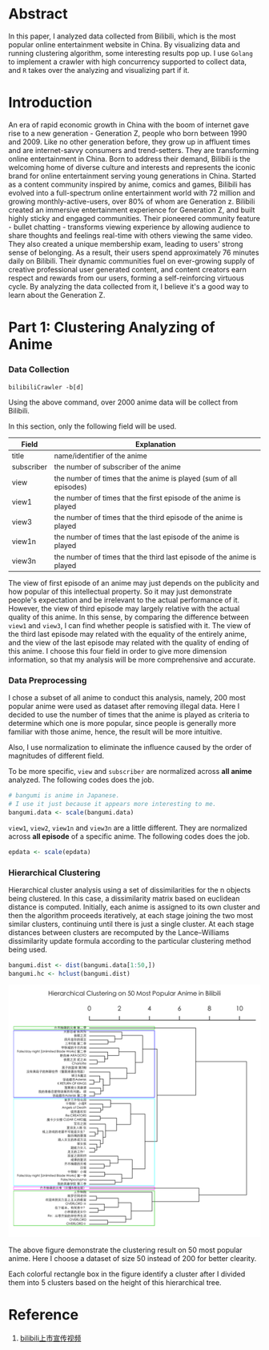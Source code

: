# Abstract

In this paper, I analyzed data collected from Bilibili, which is the most popular online entertainment website in China. By visualizing data and running clustering algorithm, some interesting results pop up. I use `Golang` to implement a crawler with high concurrency supported to collect data, and `R` takes over the analyzing and visualizing part if it.

# Introduction

An era of rapid economic growth in China with the boom of internet gave rise to a new generation - Generation Z, people who born between 1990 and 2009. Like no other generation before, they grow up in affluent times and are internet-savvy consumers and trend-setters. They are transforming online entertainment in China. Born to address their demand, Bilibili is the welcoming home of diverse culture and interests and represents the iconic brand for online entertainment serving young generations in China. Started as a content community inspired by anime, comics and games, Bilibili has evolved into a full-spectrum online entertainment world with 72 million and growing monthly-active-users, over 80% of whom are Generation z. Bilibili created an immersive entertainment experience for Generation Z, and built highly sticky and engaged communities. Their pioneered community feature - bullet chatting - transforms viewing experience by allowing audience to share thoughts and feelings real-time with others viewing the same video. They also created a unique membership exam, leading to users' strong sense of belonging. As a result, their users spend approximately 76 minutes daily on Bilibili. Their dynamic communities fuel on ever-growing supply of creative professional user generated content, and content creators earn respect and rewards from our users, forming a self-reinforcing virtuous cycle. By analyzing the data collected from it, I believe it's a good way to learn about the Generation Z.

# Part 1: Clustering Analyzing of Anime

### Data Collection

`bilibiliCrawler -b[d]`

Using the above command, over 2000 anime data will be collect from Bilibili. 

In this section, only the following field will be used.

| Field | Explanation | 
| --- | --- |
| title | name/identifier of the anime | 
| subscriber | the number of subscriber of the anime | 
| view | the number of times that the anime is played (sum of all episodes) |
| view1 | the number of times that the first episode of the anime is played |
| view3 | the number of times that the third episode of the anime is played |
| view1n | the number of times that the last episode of the anime is played |
| view3n | the number of times that the third last episode of the anime is played |

The view of first episode of an anime may just depends on the publicity and how popular of this intellectual property. So it may just demonstrate people's  expectation and be irrelevant to the actual performance of it. However, the view of third episode may largely relative with the actual quality of this anime. In this sense, by comparing the difference between `view1` and `view3`, I can find whether people is satisfied with it. The view of the third last episode may related with the equality of the entirely anime, and the view of the last episode may related with the quality of ending of this anime. I choose this four field in order to give more dimension information, so that my analysis will be more comprehensive and accurate.

### Data Preprocessing

I chose a subset of all anime to conduct this analysis, namely, 200 most popular anime were used as dataset after removing illegal data. Here I decided to use the number of times that the anime is played as criteria to determine which one is more popular, since people is generally more familiar with those anime, hence, the result will be more intuitive. 

Also, I use normalization to eliminate the influence caused by the order of magnitudes of different field. 

To be more specific, `view` and `subscriber` are normalized across **all anime** analyzed. The following codes does the job.

~~~R
# bangumi is anime in Japanese. 
# I use it just because it appears more interesting to me.
bangumi.data <- scale(bangumi.data)
~~~

`view1`, `view2`, `view1n` and `view3n` are a little different. They are normalized across **all episode** of a specific anime. The following codes does the job.

~~~R
epdata <- scale(epdata)
~~~

### Hierarchical Clustering

Hierarchical cluster analysis using a set of dissimilarities for the n objects being clustered. In this case, a dissimilarity matrix based on euclidean distance is computed. Initially, each anime is assigned to its own cluster and then the algorithm proceeds iteratively, at each stage joining the two most similar clusters, continuing until there is just a single cluster. At each stage distances between clusters are recomputed by the Lance–Williams dissimilarity update formula according to the particular clustering method being used.

~~~R
bangumi.dist <- dist(bangumi.data[1:50,])
bangumi.hc <- hclust(bangumi.dist)
~~~

![](visual/assets/hierarchical_clustering.png)

The above figure demonstrate the clustering result on 50 most popular anime. Here I choose a dataset of size 50 instead of 200 for better clearity.

Each colorful rectangle box in the figure identify a cluster after I divided them into 5 clusters based on the height of this hierarchical tree.

# Reference

1. [bilibili上市宣传视频](www.bilibili/video/av21322566)